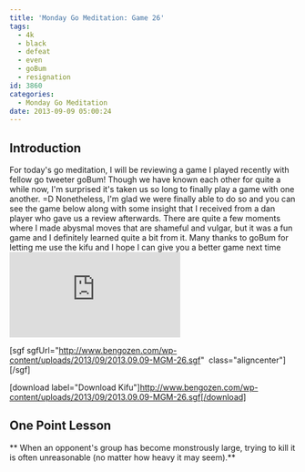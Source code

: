 ```yaml
---
title: 'Monday Go Meditation: Game 26'
tags:
  - 4k
  - black
  - defeat
  - even
  - goBum
  - resignation
id: 3860
categories:
  - Monday Go Meditation
date: 2013-09-09 05:00:24
---
```


## Introduction

For today's go meditation, I will be reviewing a game I played recently with fellow go tweeter goBum! Though we have known each other for quite a while now, I'm surprised it's taken us so long to finally play a game with one another. =D Nonetheless, I'm glad we were finally able to do so and you can see the game below along with some insight that I received from a dan player who gave us a review afterwards. There are quite a few moments where I made abysmal moves that are shameful and vulgar, but it was a fun game and I definitely learned quite a bit from it. Many thanks to goBum for letting me use the kifu and I hope I can give you a better game next time![
](http://www.bengozen.com/wp-content/uploads/2013/08/2013.08.05-MGM-21.sgf)

[sgf sgfUrl="http://www.bengozen.com/wp-content/uploads/2013/09/2013.09.09-MGM-26.sgf"  class="aligncenter"][/sgf]

[download label="Download Kifu"]http://www.bengozen.com/wp-content/uploads/2013/09/2013.09.09-MGM-26.sgf[/download]

## **One Point Lesson**

** When an opponent's group has become monstrously large, trying to kill it is often unreasonable (no matter how heavy it may seem).**